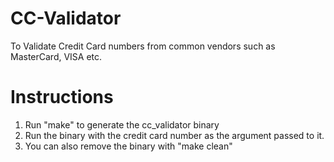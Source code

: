 CC-Validator
============

To Validate Credit Card numbers from common vendors such as MasterCard, VISA etc.

Instructions
============

1. Run "make" to generate the cc\_validator binary
2. Run the binary with the credit card number as the argument passed to it.
3. You can also remove the binary with "make clean"

